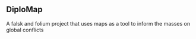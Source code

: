 ## DiploMap

A falsk and folium project that uses maps as a tool to inform the masses on global conflicts

